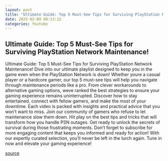 ```yaml
---
layout: post
title: "Ultimate Guide: Top 5 Must-See Tips for Surviving PlayStation Network Maintenance!"
date: 2025-02-09 08:13:12
categories: Youtube
---
```


## Ultimate Guide: Top 5 Must-See Tips for Surviving PlayStation Network Maintenance!

Ultimate Guide: Top 5 Must-See Tips for Surviving PlayStation Network Maintenance!
Dive into our ultimate playlist designed to keep you in the game even when the PlayStation Network is down! Whether youre a casual player or a hardcore gamer, our top 5 must-see tips will help you navigate through maintenance periods like a pro. 
From clever workarounds to alternative gaming options, weve ranked the best strategies to ensure your gaming experience remains uninterrupted. Discover how to stay entertained, connect with fellow gamers, and make the most of your downtime. Each video is packed with insights and practical advice that you won’t want to miss.
Join our community of gamers who refuse to let maintenance slow them down. Hit play on the best tips and tricks that will transform how you handle PSN outages. Get ready to unlock the secrets of survival during those frustrating moments. 
Don’t forget to subscribe for more engaging content that keeps you informed and ready for action! With our expertly curated selection, you’ll never be left in the lurch again. Tune in now and elevate your gaming experience!

[source](https://www.youtube.com/playlist?list=PL0cZAtbAu9PjzbKVvLrxAnrgR0dKZFGR2)